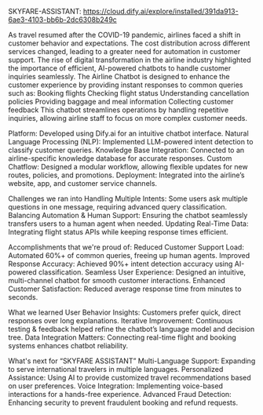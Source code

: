 SKYFARE-ASSISTANT: https://cloud.dify.ai/explore/installed/391da913-6ae3-4103-bb6b-2dc6308b249c

As travel resumed after the COVID-19 pandemic, airlines faced a shift in customer behavior and expectations. The cost distribution across different services changed, leading to a greater need for automation in customer support. The rise of digital transformation in the airline industry highlighted the importance of efficient, AI-powered chatbots to handle customer inquiries seamlessly.
The Airline Chatbot is designed to enhance the customer experience by providing instant responses to common queries such as:
Booking flights Checking flight status Understanding cancellation policies Providing baggage and meal information Collecting customer feedback This chatbot streamlines operations by handling repetitive inquiries, allowing airline staff to focus on more complex customer needs.

Platform: Developed using Dify.ai for an intuitive chatbot interface.
Natural Language Processing (NLP): Implemented LLM-powered intent detection to classify customer queries. Knowledge Base Integration: Connected to an airline-specific knowledge database for accurate responses. Custom Chatflow: Designed a modular workflow, allowing flexible updates for new routes, policies, and promotions. Deployment: Integrated into the airline’s website, app, and customer service channels.

Challenges we ran into
Handling Multiple Intents: Some users ask multiple questions in one message, requiring advanced query classification. Balancing Automation & Human Support: Ensuring the chatbot seamlessly transfers users to a human agent when needed. Updating Real-Time Data: Integrating flight status APIs while keeping response times efficient.

Accomplishments that we're proud of: Reduced Customer Support Load: Automated 60%+ of
common queries, freeing up human agents.
Improved Response Accuracy: Achieved 90%+ intent detection accuracy using AI-powered classification. Seamless User Experience: Designed an intuitive, multi-channel chatbot for smooth customer interactions. Enhanced Customer Satisfaction: Reduced average response time from minutes to seconds.

What we learned
User Behavior Insights: Customers prefer quick, direct responses over long explanations. Iterative Improvement: Continuous testing & feedback helped refine the chatbot’s language model and decision tree. Data Integration Matters: Connecting real-time flight and booking systems enhances chatbot reliability.

What's next for “SKYFARE ASSISTANT”
Multi-Language Support: Expanding to serve international travelers in multiple languages. Personalized Assistance: Using AI to provide customized travel recommendations based on user preferences. Voice Integration: Implementing voice-based interactions for a hands-free experience. Advanced Fraud Detection: Enhancing security to prevent fraudulent booking and refund requests.
